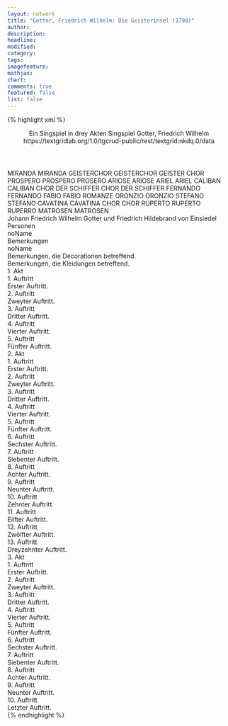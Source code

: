 ```yaml
---
layout: network
title: "Gotter, Friedrich Wilhelm: Die Geisterinsel (1798)"
author:
description:
headline:
modified:
category:
tags:
imagefeature:
mathjax:
chart:
comments: true
featured: false
list: false
---
```

{% highlight xml %}
<?xml-model href="https://raw.githubusercontent.com/DLiNa/project/master/rules/lina.rnc"?><?xml-model href="https://raw.githubusercontent.com/DLiNa/project/master/rules/lina.sch"?>
<play xmlns="http://lina.digital">
  <header>
    <title>Die Geisterinsel</title>
    <subtitle>Ein Singspiel in drey Akten</subtitle>
    <genretitle>Singspiel</genretitle>
    <author>Gotter, Friedrich Wilhelm</author>
    <date type="print"/>
    <date type="premiere" when="1798"/>
    <date type="written"/>
    <source>https://textgridlab.org/1.0/tgcrud-public/rest/textgrid:nkdq.0/data</source>
  </header>
  <personae>
    <character>
      <name>MIRANDA</name>
      <alias xml:id="miranda">
        <name>MIRANDA</name>
      </alias>
    </character>
    <character>
      <name>GEISTERCHOR</name>
      <alias xml:id="geisterchor">
        <name>GEISTERCHOR</name>
      </alias>
      <alias xml:id="geister_chor">
        <name>GEISTER CHOR</name>
      </alias>
    </character>
    <character>
      <name>PROSPERO</name>
      <alias xml:id="prospero">
        <name>PROSPERO</name>
      </alias>
      <alias xml:id="prosero">
        <name>PROSERO</name>
      </alias>
    </character>
    <character>
      <name>ARIOSE</name>
      <alias xml:id="ariose">
        <name>ARIOSE</name>
      </alias>
    </character>
    <character>
      <name>ARIEL</name>
      <alias xml:id="ariel">
        <name>ARIEL</name>
      </alias>
    </character>
    <character>
      <name>CALIBAN</name>
      <alias xml:id="caliban">
        <name>CALIBAN</name>
      </alias>
    </character>
    <character>
      <name>CHOR DER SCHIFFER</name>
      <alias xml:id="chor_der_schiffer">
        <name>CHOR DER SCHIFFER</name>
      </alias>
    </character>
    <character>
      <name>FERNANDO</name>
      <alias xml:id="fernando">
        <name>FERNANDO</name>
      </alias>
    </character>
    <character>
      <name>FABIO</name>
      <alias xml:id="fabio">
        <name>FABIO</name>
      </alias>
      <alias xml:id="romanze">
        <name>ROMANZE</name>
      </alias>
    </character>
    <character>
      <name>ORONZIO</name>
      <alias xml:id="oronzio">
        <name>ORONZIO</name>
      </alias>
    </character>
    <character>
      <name>STEFANO</name>
      <alias xml:id="stefano">
        <name>STEFANO</name>
      </alias>
    </character>
    <character>
      <name>CAVATINA</name>
      <alias xml:id="cavatina">
        <name>CAVATINA</name>
      </alias>
    </character>
    <character>
      <name>CHOR</name>
      <alias xml:id="chor">
        <name>CHOR</name>
      </alias>
    </character>
    <character>
      <name>RUPERTO</name>
      <alias xml:id="ruperto">
        <name>RUPERTO</name>
      </alias>
      <alias xml:id="ruperro">
        <name>RUPERRO</name>
      </alias>
    </character>
    <character>
      <name>MATROSEN</name>
      <alias xml:id="matrosen">
        <name>MATROSEN</name>
      </alias>
    </character>
  </personae>
  <text>
    <div>
      <head>Johann Friedrich Wilhelm Gotter und Friedrich Hildebrand von Einsiedel</head>
    </div>
    <div>
      <head>Personen</head>
      <div>
        <head>noName</head>
      </div>
    </div>
    <div>
      <head>Bemerkungen</head>
      <div>
        <head>noName</head>
        <div>
          <head>Bemerkungen, die Decorationen betreffend.</head>
        </div>
        <div>
          <head>Bemerkungen, die Kleidungen betreffend.</head>
        </div>
      </div>
    </div>
    <div>
      <head>1. Akt</head>
      <div>
        <head>1. Auftritt</head>
        <div>
          <head>Erster Auftritt.</head>
          <sp who="#miranda">
            <amount n="2" unit="speech_acts"/>
            <amount n="89" unit="words"/>
            <amount n="10" unit="lines"/>
            <amount n="498" unit="chars"/>
          </sp>
          <sp who="#geisterchor">
            <amount n="1" unit="speech_acts"/>
            <amount n="16" unit="words"/>
            <amount n="6" unit="lines"/>
            <amount n="107" unit="chars"/>
          </sp>
        </div>
      </div>
      <div>
        <head>2. Auftritt</head>
        <div>
          <head>Zweyter Auftritt.</head>
          <sp who="#miranda">
            <amount n="30" unit="speech_acts"/>
            <amount n="590" unit="words"/>
            <amount n="54" unit="lines"/>
            <amount n="3222" unit="chars"/>
          </sp>
          <sp who="#prospero">
            <amount n="30" unit="speech_acts"/>
            <amount n="466" unit="words"/>
            <amount n="40" unit="lines"/>
            <amount n="2616" unit="chars"/>
          </sp>
          <sp who="#ariose">
            <amount n="1" unit="speech_acts"/>
            <amount n="22" unit="words"/>
            <amount n="5" unit="lines"/>
            <amount n="117" unit="chars"/>
          </sp>
        </div>
      </div>
      <div>
        <head>3. Auftritt</head>
        <div>
          <head>Dritter Auftritt.</head>
          <sp who="#ariel">
            <amount n="5" unit="speech_acts"/>
            <amount n="82" unit="words"/>
            <amount n="17" unit="lines"/>
            <amount n="487" unit="chars"/>
          </sp>
          <sp who="#prospero">
            <amount n="4" unit="speech_acts"/>
            <amount n="67" unit="words"/>
            <amount n="3" unit="lines"/>
            <amount n="375" unit="chars"/>
          </sp>
        </div>
      </div>
      <div>
        <head>4. Auftritt</head>
        <div>
          <head>Vierter Auftritt.</head>
          <sp who="#caliban">
            <amount n="11" unit="speech_acts"/>
            <amount n="425" unit="words"/>
            <amount n="26" unit="lines"/>
            <amount n="2334" unit="chars"/>
          </sp>
          <sp who="#miranda">
            <amount n="1" unit="speech_acts"/>
          </sp>
          <sp who="#prospero">
            <amount n="9" unit="speech_acts"/>
            <amount n="162" unit="words"/>
            <amount n="6" unit="lines"/>
            <amount n="897" unit="chars"/>
          </sp>
        </div>
      </div>
      <div>
        <head>5. Auftritt</head>
        <div>
          <head>Fünfter Auftritt.</head>
          <sp who="#miranda">
            <amount n="1" unit="speech_acts"/>
            <amount n="47" unit="words"/>
            <amount n="8" unit="lines"/>
            <amount n="251" unit="chars"/>
          </sp>
          <sp who="#caliban">
            <amount n="2" unit="speech_acts"/>
            <amount n="105" unit="words"/>
            <amount n="21" unit="lines"/>
            <amount n="540" unit="chars"/>
          </sp>
          <sp who="#prospero">
            <amount n="1" unit="speech_acts"/>
            <amount n="88" unit="words"/>
            <amount n="16" unit="lines"/>
            <amount n="478" unit="chars"/>
          </sp>
          <sp who="#ariel">
            <amount n="1" unit="speech_acts"/>
            <amount n="41" unit="words"/>
            <amount n="8" unit="lines"/>
            <amount n="236" unit="chars"/>
          </sp>
          <sp who="#chor_der_schiffer">
            <amount n="1" unit="speech_acts"/>
            <amount n="78" unit="words"/>
            <amount n="17" unit="lines"/>
            <amount n="399" unit="chars"/>
          </sp>
        </div>
      </div>
    </div>
    <div>
      <head>2. Akt</head>
      <div>
        <head>1. Auftritt</head>
        <div>
          <head>Erster Auftritt.</head>
          <sp who="#fernando">
            <amount n="3" unit="speech_acts"/>
            <amount n="204" unit="words"/>
            <amount n="32" unit="lines"/>
            <amount n="1138" unit="chars"/>
          </sp>
          <sp who="#ariel">
            <amount n="2" unit="speech_acts"/>
            <amount n="10" unit="words"/>
            <amount n="3" unit="lines"/>
            <amount n="55" unit="chars"/>
          </sp>
        </div>
      </div>
      <div>
        <head>2. Auftritt</head>
        <div>
          <head>Zweyter Auftritt.</head>
          <sp who="#fernando">
            <amount n="21" unit="speech_acts"/>
            <amount n="337" unit="words"/>
            <amount n="24" unit="lines"/>
            <amount n="1941" unit="chars"/>
          </sp>
          <sp who="#prospero">
            <amount n="20" unit="speech_acts"/>
            <amount n="217" unit="words"/>
            <amount n="25" unit="lines"/>
            <amount n="1165" unit="chars"/>
          </sp>
          <sp who="#fernando #prospero">
            <amount n="1" unit="speech_acts"/>
            <amount n="5" unit="words"/>
            <amount n="1" unit="lines"/>
            <amount n="29" unit="chars"/>
          </sp>
        </div>
      </div>
      <div>
        <head>3. Auftritt</head>
        <div>
          <head>Dritter Auftritt.</head>
          <sp who="#ariel">
            <amount n="1" unit="speech_acts"/>
            <amount n="16" unit="words"/>
            <amount n="1" unit="lines"/>
            <amount n="91" unit="chars"/>
          </sp>
          <sp who="#prospero">
            <amount n="1" unit="speech_acts"/>
            <amount n="6" unit="words"/>
            <amount n="1" unit="lines"/>
            <amount n="24" unit="chars"/>
          </sp>
          <sp who="#fernando">
            <amount n="1" unit="speech_acts"/>
            <amount n="10" unit="words"/>
            <amount n="1" unit="lines"/>
            <amount n="49" unit="chars"/>
          </sp>
        </div>
      </div>
      <div>
        <head>4. Auftritt</head>
        <div>
          <head>Vierter Auftritt.</head>
          <sp who="#miranda">
            <amount n="13" unit="speech_acts"/>
            <amount n="234" unit="words"/>
            <amount n="35" unit="lines"/>
            <amount n="1310" unit="chars"/>
          </sp>
          <sp who="#prospero">
            <amount n="9" unit="speech_acts"/>
            <amount n="88" unit="words"/>
            <amount n="8" unit="lines"/>
            <amount n="486" unit="chars"/>
          </sp>
          <sp who="#fernando">
            <amount n="4" unit="speech_acts"/>
            <amount n="25" unit="words"/>
            <amount n="4" unit="lines"/>
            <amount n="174" unit="chars"/>
          </sp>
          <sp who="#prosero">
            <amount n="1" unit="speech_acts"/>
            <amount n="5" unit="words"/>
            <amount n="1" unit="lines"/>
            <amount n="32" unit="chars"/>
          </sp>
        </div>
      </div>
      <div>
        <head>5. Auftritt</head>
        <div>
          <head>Fünfter Auftritt.</head>
          <sp who="#fernando">
            <amount n="10" unit="speech_acts"/>
            <amount n="154" unit="words"/>
            <amount n="11" unit="lines"/>
            <amount n="840" unit="chars"/>
          </sp>
          <sp who="#prospero">
            <amount n="11" unit="speech_acts"/>
            <amount n="255" unit="words"/>
            <amount n="24" unit="lines"/>
            <amount n="1408" unit="chars"/>
          </sp>
        </div>
      </div>
      <div>
        <head>6. Auftritt</head>
        <div>
          <head>Sechster Auftritt.</head>
          <sp who="#ariel">
            <amount n="1" unit="speech_acts"/>
            <amount n="131" unit="words"/>
            <amount n="14" unit="lines"/>
            <amount n="745" unit="chars"/>
          </sp>
        </div>
      </div>
      <div>
        <head>7. Auftritt</head>
        <div>
          <head>Siebenter Auftritt.</head>
          <sp who="#fabio">
            <amount n="9" unit="speech_acts"/>
            <amount n="118" unit="words"/>
            <amount n="7" unit="lines"/>
            <amount n="629" unit="chars"/>
          </sp>
          <sp who="#oronzio">
            <amount n="9" unit="speech_acts"/>
            <amount n="85" unit="words"/>
            <amount n="9" unit="lines"/>
            <amount n="487" unit="chars"/>
          </sp>
        </div>
      </div>
      <div>
        <head>8. Auftritt</head>
        <div>
          <head>Achter Auftritt.</head>
          <sp who="#fabio">
            <amount n="21" unit="speech_acts"/>
            <amount n="330" unit="words"/>
            <amount n="18" unit="lines"/>
            <amount n="1746" unit="chars"/>
          </sp>
          <sp who="#oronzio">
            <amount n="16" unit="speech_acts"/>
            <amount n="183" unit="words"/>
            <amount n="15" unit="lines"/>
            <amount n="1014" unit="chars"/>
          </sp>
          <sp who="#stefano">
            <amount n="18" unit="speech_acts"/>
            <amount n="212" unit="words"/>
            <amount n="17" unit="lines"/>
            <amount n="1133" unit="chars"/>
          </sp>
          <sp who="#oronzio #fabio">
            <amount n="4" unit="speech_acts"/>
            <amount n="13" unit="words"/>
            <amount n="4" unit="lines"/>
            <amount n="71" unit="chars"/>
          </sp>
          <sp who="#oronzio #stefano">
            <amount n="1" unit="speech_acts"/>
            <amount n="3" unit="words"/>
            <amount n="1" unit="lines"/>
            <amount n="21" unit="chars"/>
          </sp>
          <sp who="#oronzio #stefano #fabio">
            <amount n="1" unit="speech_acts"/>
            <amount n="12" unit="words"/>
            <amount n="2" unit="lines"/>
            <amount n="66" unit="chars"/>
          </sp>
          <sp who="#romanze">
            <amount n="1" unit="speech_acts"/>
            <amount n="77" unit="words"/>
            <amount n="18" unit="lines"/>
            <amount n="418" unit="chars"/>
          </sp>
        </div>
      </div>
      <div>
        <head>9. Auftritt</head>
        <div>
          <head>Neunter Auftritt.</head>
          <sp who="#oronzio">
            <amount n="4" unit="speech_acts"/>
            <amount n="47" unit="words"/>
            <amount n="3" unit="lines"/>
            <amount n="281" unit="chars"/>
          </sp>
          <sp who="#stefano">
            <amount n="3" unit="speech_acts"/>
            <amount n="27" unit="words"/>
            <amount n="3" unit="lines"/>
            <amount n="167" unit="chars"/>
          </sp>
        </div>
      </div>
      <div>
        <head>10. Auftritt</head>
        <div>
          <head>Zehnter Auftritt.</head>
          <sp who="#oronzio #stefano">
            <amount n="5" unit="speech_acts"/>
            <amount n="52" unit="words"/>
            <amount n="13" unit="lines"/>
            <amount n="279" unit="chars"/>
          </sp>
          <sp who="#caliban">
            <amount n="35" unit="speech_acts"/>
            <amount n="410" unit="words"/>
            <amount n="47" unit="lines"/>
            <amount n="2163" unit="chars"/>
          </sp>
          <sp who="#stefano">
            <amount n="17" unit="speech_acts"/>
            <amount n="90" unit="words"/>
            <amount n="21" unit="lines"/>
            <amount n="491" unit="chars"/>
          </sp>
          <sp who="#oronzio">
            <amount n="24" unit="speech_acts"/>
            <amount n="209" unit="words"/>
            <amount n="32" unit="lines"/>
            <amount n="1121" unit="chars"/>
          </sp>
          <sp who="#oronzio #stefano">
            <amount n="8" unit="speech_acts"/>
            <amount n="56" unit="words"/>
            <amount n="8" unit="lines"/>
            <amount n="313" unit="chars"/>
          </sp>
          <sp who="#ariel">
            <amount n="2" unit="speech_acts"/>
            <amount n="8" unit="words"/>
            <amount n="2" unit="lines"/>
            <amount n="28" unit="chars"/>
          </sp>
          <sp who="#oronzio #stefano #caliban">
            <amount n="3" unit="speech_acts"/>
            <amount n="17" unit="words"/>
            <amount n="3" unit="lines"/>
            <amount n="77" unit="chars"/>
          </sp>
        </div>
      </div>
      <div>
        <head>11. Auftritt</head>
        <div>
          <head>Eilfter Auftritt.</head>
          <sp who="#fabio">
            <amount n="14" unit="speech_acts"/>
            <amount n="318" unit="words"/>
            <amount n="27" unit="lines"/>
            <amount n="1785" unit="chars"/>
          </sp>
          <sp who="#caliban">
            <amount n="17" unit="speech_acts"/>
            <amount n="178" unit="words"/>
            <amount n="33" unit="lines"/>
            <amount n="925" unit="chars"/>
          </sp>
          <sp who="#oronzio">
            <amount n="8" unit="speech_acts"/>
            <amount n="55" unit="words"/>
            <amount n="8" unit="lines"/>
            <amount n="274" unit="chars"/>
          </sp>
          <sp who="#stefano">
            <amount n="8" unit="speech_acts"/>
            <amount n="55" unit="words"/>
            <amount n="7" unit="lines"/>
            <amount n="308" unit="chars"/>
          </sp>
          <sp who="#oronzio #stefano">
            <amount n="5" unit="speech_acts"/>
            <amount n="25" unit="words"/>
            <amount n="7" unit="lines"/>
            <amount n="121" unit="chars"/>
          </sp>
          <sp who="#ariel">
            <amount n="7" unit="speech_acts"/>
            <amount n="45" unit="words"/>
            <amount n="10" unit="lines"/>
            <amount n="196" unit="chars"/>
          </sp>
          <sp who="#oronzio #stefano">
            <amount n="1" unit="speech_acts"/>
            <amount n="10" unit="words"/>
            <amount n="2" unit="lines"/>
            <amount n="51" unit="chars"/>
          </sp>
          <sp who="#stefano #oronzio">
            <amount n="1" unit="speech_acts"/>
            <amount n="9" unit="words"/>
            <amount n="2" unit="lines"/>
            <amount n="43" unit="chars"/>
          </sp>
        </div>
      </div>
      <div>
        <head>12. Auftritt</head>
        <div>
          <head>Zwölfter Auftritt.</head>
          <sp who="#fernando">
            <amount n="6" unit="speech_acts"/>
            <amount n="247" unit="words"/>
            <amount n="22" unit="lines"/>
            <amount n="1481" unit="chars"/>
          </sp>
          <sp who="#miranda">
            <amount n="5" unit="speech_acts"/>
            <amount n="109" unit="words"/>
            <amount n="2" unit="lines"/>
            <amount n="585" unit="chars"/>
          </sp>
        </div>
      </div>
      <div>
        <head>13. Auftritt</head>
        <div>
          <head>Dreyzehnter Auftritt.</head>
          <sp who="#miranda">
            <amount n="2" unit="speech_acts"/>
            <amount n="76" unit="words"/>
            <amount n="10" unit="lines"/>
            <amount n="394" unit="chars"/>
          </sp>
          <sp who="#caliban">
            <amount n="4" unit="speech_acts"/>
            <amount n="162" unit="words"/>
            <amount n="57" unit="lines"/>
            <amount n="891" unit="chars"/>
          </sp>
          <sp who="#prospero">
            <amount n="13" unit="speech_acts"/>
            <amount n="247" unit="words"/>
            <amount n="77" unit="lines"/>
            <amount n="1273" unit="chars"/>
          </sp>
          <sp who="#miranda #fernando">
            <amount n="2" unit="speech_acts"/>
            <amount n="22" unit="words"/>
            <amount n="4" unit="lines"/>
            <amount n="83" unit="chars"/>
          </sp>
          <sp who="#fernando #miranda">
            <amount n="2" unit="speech_acts"/>
            <amount n="23" unit="words"/>
            <amount n="6" unit="lines"/>
            <amount n="112" unit="chars"/>
          </sp>
          <sp who="#cavatina">
            <amount n="1" unit="speech_acts"/>
            <amount n="26" unit="words"/>
            <amount n="8" unit="lines"/>
            <amount n="115" unit="chars"/>
          </sp>
          <sp who="#fernando">
            <amount n="1" unit="speech_acts"/>
            <amount n="47" unit="words"/>
            <amount n="10" unit="lines"/>
            <amount n="220" unit="chars"/>
          </sp>
          <sp who="#fernando #miranda">
            <amount n="9" unit="speech_acts"/>
            <amount n="117" unit="words"/>
            <amount n="32" unit="lines"/>
            <amount n="676" unit="chars"/>
          </sp>
          <sp who="#ariel">
            <amount n="1" unit="speech_acts"/>
            <amount n="10" unit="words"/>
            <amount n="2" unit="lines"/>
            <amount n="52" unit="chars"/>
          </sp>
        </div>
      </div>
    </div>
    <div>
      <head>3. Akt</head>
      <div>
        <head>1. Auftritt</head>
        <div>
          <head>Erster Auftritt.</head>
          <sp who="#miranda">
            <amount n="9" unit="speech_acts"/>
            <amount n="77" unit="words"/>
            <amount n="21" unit="lines"/>
            <amount n="397" unit="chars"/>
          </sp>
          <sp who="#fernando">
            <amount n="8" unit="speech_acts"/>
            <amount n="88" unit="words"/>
            <amount n="21" unit="lines"/>
            <amount n="411" unit="chars"/>
          </sp>
          <sp who="#miranda #fernando">
            <amount n="2" unit="speech_acts"/>
            <amount n="22" unit="words"/>
            <amount n="5" unit="lines"/>
            <amount n="119" unit="chars"/>
          </sp>
        </div>
      </div>
      <div>
        <head>2. Auftritt</head>
        <div>
          <head>Zweyter Auftritt.</head>
        </div>
      </div>
      <div>
        <head>3. Auftritt</head>
        <div>
          <head>Dritter Auftritt.</head>
          <sp who="#geister_chor">
            <amount n="1" unit="speech_acts"/>
            <amount n="19" unit="words"/>
            <amount n="7" unit="lines"/>
            <amount n="103" unit="chars"/>
          </sp>
        </div>
      </div>
      <div>
        <head>4. Auftritt</head>
        <div>
          <head>Vierter Auftritt.</head>
          <sp who="#prospero">
            <amount n="14" unit="speech_acts"/>
            <amount n="148" unit="words"/>
            <amount n="29" unit="lines"/>
            <amount n="813" unit="chars"/>
          </sp>
          <sp who="#ariel">
            <amount n="13" unit="speech_acts"/>
            <amount n="105" unit="words"/>
            <amount n="24" unit="lines"/>
            <amount n="632" unit="chars"/>
          </sp>
        </div>
      </div>
      <div>
        <head>5. Auftritt</head>
        <div>
          <head>Fünfter Auftritt.</head>
          <sp who="#fabio">
            <amount n="8" unit="speech_acts"/>
            <amount n="383" unit="words"/>
            <amount n="39" unit="lines"/>
            <amount n="2055" unit="chars"/>
          </sp>
          <sp who="#fernando">
            <amount n="8" unit="speech_acts"/>
            <amount n="126" unit="words"/>
            <amount n="22" unit="lines"/>
            <amount n="689" unit="chars"/>
          </sp>
          <sp who="#fabio #fernando">
            <amount n="2" unit="speech_acts"/>
            <amount n="13" unit="words"/>
            <amount n="2" unit="lines"/>
            <amount n="63" unit="chars"/>
          </sp>
        </div>
      </div>
      <div>
        <head>6. Auftritt</head>
        <div>
          <head>Sechster Auftritt.</head>
          <sp who="#caliban">
            <amount n="21" unit="speech_acts"/>
            <amount n="401" unit="words"/>
            <amount n="20" unit="lines"/>
            <amount n="2126" unit="chars"/>
          </sp>
          <sp who="#oronzio">
            <amount n="5" unit="speech_acts"/>
            <amount n="58" unit="words"/>
            <amount n="4" unit="lines"/>
            <amount n="331" unit="chars"/>
          </sp>
          <sp who="#stefano">
            <amount n="4" unit="speech_acts"/>
            <amount n="36" unit="words"/>
            <amount n="4" unit="lines"/>
            <amount n="196" unit="chars"/>
          </sp>
          <sp who="#ariel">
            <amount n="6" unit="speech_acts"/>
            <amount n="47" unit="words"/>
            <amount n="12" unit="lines"/>
            <amount n="227" unit="chars"/>
          </sp>
          <sp who="#oronzio #stefano">
            <amount n="9" unit="speech_acts"/>
            <amount n="39" unit="words"/>
            <amount n="12" unit="lines"/>
            <amount n="227" unit="chars"/>
          </sp>
          <sp who="#oronzio #stefano #caliban">
            <amount n="2" unit="speech_acts"/>
            <amount n="34" unit="words"/>
            <amount n="7" unit="lines"/>
            <amount n="142" unit="chars"/>
          </sp>
          <sp who="#prospero">
            <amount n="2" unit="speech_acts"/>
            <amount n="9" unit="words"/>
            <amount n="2" unit="lines"/>
            <amount n="44" unit="chars"/>
          </sp>
        </div>
      </div>
      <div>
        <head>7. Auftritt</head>
        <div>
          <head>Siebenter Auftritt.</head>
          <sp who="#ariel">
            <amount n="5" unit="speech_acts"/>
            <amount n="140" unit="words"/>
            <amount n="25" unit="lines"/>
            <amount n="766" unit="chars"/>
          </sp>
          <sp who="#prospero">
            <amount n="6" unit="speech_acts"/>
            <amount n="79" unit="words"/>
            <amount n="16" unit="lines"/>
            <amount n="401" unit="chars"/>
          </sp>
          <sp who="#oronzio #stefano">
            <amount n="3" unit="speech_acts"/>
            <amount n="34" unit="words"/>
            <amount n="7" unit="lines"/>
            <amount n="170" unit="chars"/>
          </sp>
          <sp who="#caliban">
            <amount n="1" unit="speech_acts"/>
            <amount n="24" unit="words"/>
            <amount n="5" unit="lines"/>
            <amount n="103" unit="chars"/>
          </sp>
          <sp who="#fabio">
            <amount n="2" unit="speech_acts"/>
            <amount n="34" unit="words"/>
            <amount n="6" unit="lines"/>
            <amount n="170" unit="chars"/>
          </sp>
          <sp who="#miranda #fernando">
            <amount n="1" unit="speech_acts"/>
            <amount n="20" unit="words"/>
            <amount n="5" unit="lines"/>
            <amount n="119" unit="chars"/>
          </sp>
        </div>
      </div>
      <div>
        <head>8. Auftritt</head>
        <div>
          <head>Achter Auftritt.</head>
          <sp who="#chor">
            <amount n="2" unit="speech_acts"/>
            <amount n="37" unit="words"/>
            <amount n="9" unit="lines"/>
            <amount n="187" unit="chars"/>
          </sp>
          <sp who="#chor_der_schiffer #chor">
            <amount n="1" unit="speech_acts"/>
            <amount n="17" unit="words"/>
            <amount n="6" unit="lines"/>
            <amount n="94" unit="chars"/>
          </sp>
        </div>
      </div>
      <div>
        <head>9. Auftritt</head>
        <div>
          <head>Neunter Auftritt.</head>
          <sp who="#prospero">
            <amount n="4" unit="speech_acts"/>
            <amount n="111" unit="words"/>
            <amount n="14" unit="lines"/>
            <amount n="596" unit="chars"/>
          </sp>
          <sp who="#miranda">
            <amount n="1" unit="speech_acts"/>
            <amount n="19" unit="words"/>
            <amount n="112" unit="chars"/>
          </sp>
          <sp who="#ruperto">
            <amount n="2" unit="speech_acts"/>
            <amount n="112" unit="words"/>
            <amount n="1" unit="lines"/>
            <amount n="685" unit="chars"/>
          </sp>
          <sp who="#ruperro">
            <amount n="1" unit="speech_acts"/>
            <amount n="27" unit="words"/>
            <amount n="159" unit="chars"/>
          </sp>
          <sp who="#matrosen">
            <amount n="2" unit="speech_acts"/>
            <amount n="12" unit="words"/>
            <amount n="2" unit="lines"/>
            <amount n="64" unit="chars"/>
          </sp>
          <sp who="#chor">
            <amount n="3" unit="speech_acts"/>
            <amount n="27" unit="words"/>
            <amount n="6" unit="lines"/>
            <amount n="132" unit="chars"/>
          </sp>
          <sp who="#fernando #miranda">
            <amount n="1" unit="speech_acts"/>
            <amount n="37" unit="words"/>
            <amount n="7" unit="lines"/>
            <amount n="176" unit="chars"/>
          </sp>
          <sp who="#fabio">
            <amount n="1" unit="speech_acts"/>
            <amount n="24" unit="words"/>
            <amount n="5" unit="lines"/>
            <amount n="134" unit="chars"/>
          </sp>
          <sp who="#oronzio #stefano">
            <amount n="1" unit="speech_acts"/>
            <amount n="23" unit="words"/>
            <amount n="5" unit="lines"/>
            <amount n="124" unit="chars"/>
          </sp>
        </div>
      </div>
      <div>
        <head>10. Auftritt</head>
        <div>
          <head>Letzter Auftritt.</head>
          <sp who="#prospero">
            <amount n="2" unit="speech_acts"/>
            <amount n="144" unit="words"/>
            <amount n="29" unit="lines"/>
            <amount n="792" unit="chars"/>
          </sp>
          <sp who="#ariel">
            <amount n="1" unit="speech_acts"/>
            <amount n="20" unit="words"/>
            <amount n="5" unit="lines"/>
            <amount n="142" unit="chars"/>
          </sp>
        </div>
      </div>
    </div>
  </text>
</play>
{% endhighlight %}